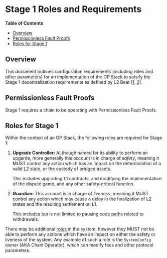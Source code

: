 # Stage 1 Roles and Requirements

<!-- START doctoc generated TOC please keep comment here to allow auto update -->
<!-- DON'T EDIT THIS SECTION, INSTEAD RE-RUN doctoc TO UPDATE -->
**Table of Contents**

- [Overview](#overview)
- [Permissionless Fault Proofs](#permissionless-fault-proofs)
- [Roles for Stage 1](#roles-for-stage-1)

<!-- END doctoc generated TOC please keep comment here to allow auto update -->

## Overview

This document outlines configuration requirements (including roles and other parameters)
for an implementation of the OP Stack to satsify the Stage 1 decentralization requirements as defined
by
L2 Beat [[1](https://medium.com/l2beat/introducing-stages-a-framework-to-evaluate-rollups-maturity-d290bb22befe), [2](https://medium.com/l2beat/stages-update-security-council-requirements-4c79cea8ef52)].

## Permissionless Fault Proofs

Stage 1 requires a chain to be operating with Permissionless Fault Proofs.

## Roles for Stage 1

Within the context of an OP Stack, the following roles are required for Stage 1:

1. **Upgrade Controller:** ALthough named for its ability to perform an upgarde, more generally this
   account is in charge of _safety_, meaning it MUST control any action which has an impact
   on the determination of a valid L2 state, or the custody of bridged assets.

   This includes upgrading L1 contracts, and modifying the implementation of the dispute game, and
   any other safety-critical function.

2. **Guardian:** This account is in charge of _liveness_, meaning it MUST control any action which
   may cause a delay in the finalization of L2 states and the resulting settlement on L1.

   This includes but is not limited to pausing code paths related to withdrawals.

There may be additional [roles](./configurability.md#admin-roles) in the system, however they MUST
not be able to perform any actions which have an impact on either the safety or liveness of the
system. Any example of such a role is the `SystemConfig` owner (AKA Chain Operator), which can
modify fees and other protocol parameters.
